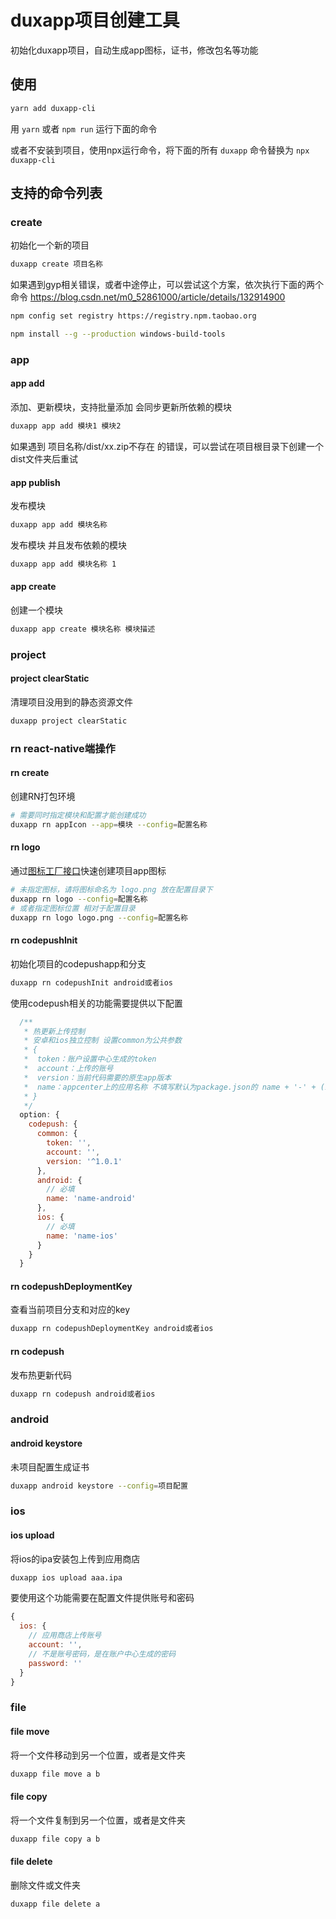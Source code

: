 # duxapp项目创建工具

初始化duxapp项目，自动生成app图标，证书，修改包名等功能

## 使用

```bash
yarn add duxapp-cli
```

用 `yarn` 或者 `npm run` 运行下面的命令  

或者不安装到项目，使用npx运行命令，将下面的所有 `duxapp` 命令替换为 `npx duxapp-cli`  

## 支持的命令列表

### create

初始化一个新的项目
```bash
duxapp create 项目名称
```

如果遇到gyp相关错误，或者中途停止，可以尝试这个方案，依次执行下面的两个命令
https://blog.csdn.net/m0_52861000/article/details/132914900

```bash
npm config set registry https://registry.npm.taobao.org

npm install --g --production windows-build-tools
```


### app

#### app add
添加、更新模块，支持批量添加 会同步更新所依赖的模块
```bash
duxapp app add 模块1 模块2
```

如果遇到 项目名称/dist/xx.zip不存在 的错误，可以尝试在项目根目录下创建一个dist文件夹后重试

#### app publish
发布模块
```bash
duxapp app add 模块名称
```

发布模块 并且发布依赖的模块
```bash
duxapp app add 模块名称 1
```

#### app create
创建一个模块
```bash
duxapp app create 模块名称 模块描述
```

### project

#### project clearStatic
清理项目没用到的静态资源文件
```bash
duxapp project clearStatic
```


### rn react-native端操作

####  rn create
创建RN打包环境
```bash
# 需要同时指定模块和配置才能创建成功
duxapp rn appIcon --app=模块 --config=配置名称
```

#### rn logo

通过[图标工厂接口](https://icon.wuruihong.com)快速创建项目app图标
```bash
# 未指定图标，请将图标命名为 logo.png 放在配置目录下
duxapp rn logo --config=配置名称
# 或者指定图标位置 相对于配置目录
duxapp rn logo logo.png --config=配置名称
```

#### rn codepushInit
初始化项目的codepushapp和分支
```bash
duxapp rn codepushInit android或者ios
```

使用codepush相关的功能需要提供以下配置

```javascript
  /**
   * 热更新上传控制
   * 安卓和ios独立控制 设置common为公共参数
   * {
   *  token：账户设置中心生成的token
   *  account：上传的账号
   *  version：当前代码需要的原生app版本
   *  name：appcenter上的应用名称 不填写默认为package.json的 name + '-' + (ios或者android)
   * }
   */
  option: {
    codepush: {
      common: {
        token: '',
        account: '',
        version: '^1.0.1'
      },
      android: {
        // 必填
        name: 'name-android'
      },
      ios: {
        // 必填
        name: 'name-ios'
      }
    }
  }
```
#### rn codepushDeploymentKey
查看当前项目分支和对应的key
```bash
duxapp rn codepushDeploymentKey android或者ios
```

#### rn codepush
发布热更新代码
```bash
duxapp rn codepush android或者ios
```

### android

#### android keystore

未项目配置生成证书

```bash
duxapp android keystore --config=项目配置
```
### ios

#### ios upload

将ios的ipa安装包上传到应用商店  

```bash
duxapp ios upload aaa.ipa
```
要使用这个功能需要在配置文件提供账号和密码

```javascript
{
  ios: {
    // 应用商店上传账号
    account: '',
    // 不是账号密码，是在账户中心生成的密码
    password: ''
  }
}
```

### file

#### file move

将一个文件移动到另一个位置，或者是文件夹

```bash
duxapp file move a b
```

#### file copy

将一个文件复制到另一个位置，或者是文件夹

```bash
duxapp file copy a b
```

#### file delete

删除文件或文件夹

```bash
duxapp file delete a
```

